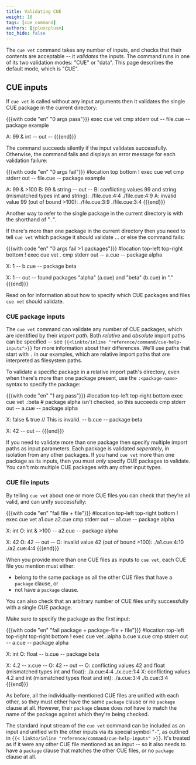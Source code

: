 ```yaml
---
title: Validating CUE
weight: 10
tags: [cue command]
authors: [jpluscplusm]
toc_hide: false
---
```


The `cue vet` command takes any number of inputs, and checks that their
contents are acceptable -- it *validates* the inputs. The command runs in one
of its two validation modes: "CUE" or "data". This page describes the default
mode, which is "CUE".

## CUE inputs

If `cue vet` is called without any input arguments then it validates the single
CUE package in the current directory:

{{{with code "en" "0 args pass"}}}
exec cue vet
cmp stderr out
-- file.cue --
package example

A: 99 & int
-- out --
{{{end}}}

The command succeeds silently if the input validates successfully.
Otherwise, the command fails and displays an error message for each validation failure:

{{{with code "en" "0 args fail"}}}
#location top bottom
! exec cue vet
cmp stderr out
-- file.cue --
package example

A: 99 & >100
B: 99 & string
-- out --
B: conflicting values 99 and string (mismatched types int and string):
    ./file.cue:4:4
    ./file.cue:4:9
A: invalid value 99 (out of bound >100):
    ./file.cue:3:9
    ./file.cue:3:4
{{{end}}}

Another way to refer to the single package in the current directory is with the
shorthand of "`.`".

If there's more than one package in the current directory then you need to tell
`cue vet` which package it should validate ... or else the command fails:

{{{with code "en" "0 args fail >1 packages"}}}
#location top-left top-right bottom
! exec cue vet .
cmp stderr out
-- a.cue --
package alpha

X: 1
-- b.cue --
package beta

X: 1
-- out --
found packages "alpha" (a.cue) and "beta" (b.cue) in "."
{{{end}}}

Read on for information about how to specify which CUE packages and files `cue
vet` should validate.

### CUE package inputs

The `cue vet` command can validate any number of CUE packages, which are
identified by their *import path*.
Both *relative* and *absolute* import paths can be specified -- see
`{{<linkto/inline "reference/command/cue-help-inputs">}}` for more information
about their differences. We'll use paths that start with `.` in our examples,
which are relative import paths that are interpreted as filesystem paths.

To validate a specific package in a relative import path's directory, even when
there's more than one package present, use the `:<package-name>` syntax to
specify the package:

{{{with code "en" "1 arg pass"}}}
#location top-left top-right bottom
exec cue vet .:beta # package alpha isn't checked, so this succeeds
cmp stderr out
-- a.cue --
package alpha

X: false & true // This is invalid.
-- b.cue --
package beta

X: 42
-- out --
{{{end}}}

If you need to validate more than one package then specify multiple import
paths as input parameters. Each package is validated *seperately*, in isolation
from any other packages. If you hand `cue vet` more than one package as its
inputs, then you must *only* specify CUE packages to validate. You can't mix
multiple CUE packages with any other input types.

### CUE file inputs

By telling `cue vet` about one or more CUE files you can check that they're all
valid, and can unify successfully:

{{{with code "en" "fail file + file"}}}
#location top-left top-right bottom
! exec cue vet a1.cue a2.cue
cmp stderr out
-- a1.cue --
package alpha

X: int
O: int & >100
-- a2.cue --
package alpha

X: 42
O: 42
-- out --
O: invalid value 42 (out of bound >100):
    ./a1.cue:4:10
    ./a2.cue:4:4
{{{end}}}

When you provide more than one CUE files as inputs to `cue vet`,
each CUE file you mention must either:

- belong to the same package as all the other CUE files that have a `package`
  clause, or
- not have a `package` clause.

You can also check that an arbitrary number of CUE files unify successfully
with a single CUE package.

Make sure to specify the package as the first input:

{{{with code "en" "fail package + package-file + file"}}}
#location top-left top-right top-right bottom
! exec cue vet .:alpha b.cue x.cue
cmp stderr out
-- a.cue --
package alpha

X: int
O: float
-- b.cue --
package beta

X: 4.2
-- x.cue --
O: 42
-- out --
O: conflicting values 42 and float (mismatched types int and float):
    ./a.cue:4:4
    ./x.cue:1:4
X: conflicting values 4.2 and int (mismatched types float and int):
    ./a.cue:3:4
    ./b.cue:3:4
{{{end}}}

As before, all the individually-mentioned CUE files are unified with each
other, so they must either have the same `package` clause or no
`package` clause at all. However, their `package` clause does *not* have to
match the name of the package against which they're being checked.

The standard input stream of the `cue vet` command can be included as an input
and unified with the other inputs via its special symbol "`-`", as outlined in
`{{< linkto/inline "reference/command/cue-help-inputs" >}}`.
It's treated as if it were any other CUE file mentioned as an input -- so it
also needs to have a `package` clause that matches the other CUE files, or no
`package` clause at all.
